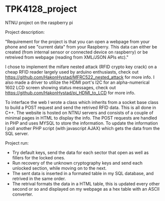 # TPK4128_project
NTNU project on the raspberry pi


Project description:

"Requirement for the project is that you can open a webpage from your phone and see "current data" from your Raspberry. This data can either be created (from internal sensor or connected device on raspberry) or be retreived from webpage (reading from XML/JSON APIs etc)."

I chose to implement the mifare nested attack (RFID crypto key crack) on a cheap RFID reader largely used by arduino enthusiasts, check out https://github.com/HakonHystad/MFRC522_nested_attack for more info. I also made a driver to utilize the HDMI port's I2C for an alpha-numerical 1602 LCD screen showing status messages, check out https://github.com/HakonHystad/pi_HDMI_to_LCD for more info.

To interface the web I wrote a class which inherits from a socket base class to build a POST request and send the retrived RFID data. This is all done in C++. The website is hosted on NTNU servers and consists of a couple of minimal pages in HTML to display the info. The POST requests are handled in PHP and uses MYSQL to store the information. To update the information I poll another PHP script (with javascript AJAX) which gets the data from the SQL server.

Project run:

- Try default keys, send the data for each sector that open as well as fillers for the locked ones.
- Run recovery of the unknown cryptography keys and send each unlocked section, while moving on to the next.
- The sent data is inserted in a formated table in my SQL database, and retrived in the same order. 
- The retrival formats the data in a HTML table, this is updated every other second or so and displayed on my webpage as a hex table with an ASCII converter.
